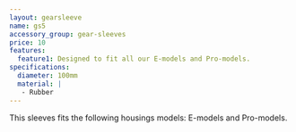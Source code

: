 ```yaml
---
layout: gearsleeve
name: gs5
accessory_group: gear-sleeves
price: 10
features:
  feature1: Designed to fit all our E-models and Pro-models.
specifications:
  diameter: 100mm
  material: |
   - Rubber
---
```

This sleeves fits the following housings models: E-models and Pro-models.
